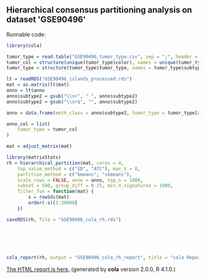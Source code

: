 
## Hierarchical consensus partitioning analysis on dataset 'GSE90496'

Runnable code:

```r
library(cola)

tumor_type = read.table("GSE90496_tumor_type.csv", sep = ";", header = TRUE, comment.char = "")
tumor_col = structure(unique(tumor_type$color), names = unique(tumor_type$tumor_type))
tumor_type = structure(tumor_type$tumor_type, names = tumor_type$subtype)

lt = readRDS("GSE90496_islands_processed.rds")
mat = as.matrix(lt$mat)
anno = lt$anno
anno$subtype2 = gsub("\\s+", " ", anno$subtype2)
anno$subtype2 = gsub("\\s+$", "", anno$subtype2)

anno = data.frame(meth_class = anno$subtype2, tumor_type = tumor_type[anno$subtype2])

anno_col = list(
    tumor_type = tumor_col
)

mat = adjust_matrix(mat)

library(matrixStats)
rh = hierarchical_partition(mat, cores = 4, 
    top_value_method = c("SD", "ATC"), max_k = 8, 
    partition_method = c("kmeans", "skmeans"),
    scale_rows = FALSE, anno = anno, top_n = 1000, 
    subset = 500, group_diff = 0.25, min_n_signatures = 1000,
    filter_fun = function(mat) {
        s = rowSds(mat)
        order(-s)[1:30000]
    })

saveRDS(rh, file = "GSE90496_cola_rh.rds")






cola_report(rh, output = "GSE90496_cola_rh_report", title = "cola Report for Hierarchical Partitioning - 'GSE90496'")
```

[The HTML report is here.](https://cola-rh.github.io/GSE90496/GSE90496_cola_rh_report/cola_hc.html) (generated by __cola__ version 2.0.0, R 4.1.0.)

